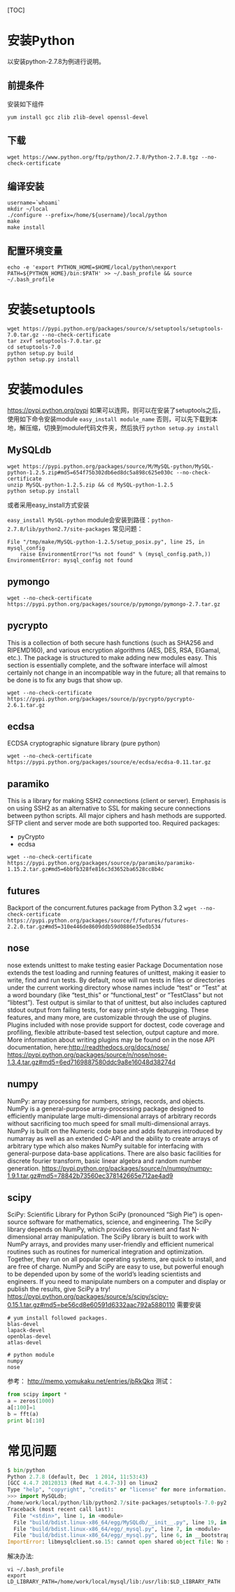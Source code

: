 [TOC]

# 安装Python
以安装python-2.7.8为例进行说明。

## 前提条件
安装如下组件
```
yum install gcc zlib zlib-devel openssl-devel
```

## 下载
`wget https://www.python.org/ftp/python/2.7.8/Python-2.7.8.tgz --no-check-certificate`

## 编译安装
```shell
username=`whoami`
mkdir ~/local
./configure --prefix=/home/${username}/local/python
make
make install
```

## 配置环境变量
```shell
echo -e 'export PYTHON_HOME=$HOME/local/python\nexport PATH=${PYTHON_HOME}/bin:$PATH' >> ~/.bash_profile && source ~/.bash_profile
```

# 安装setuptools
```
wget https://pypi.python.org/packages/source/s/setuptools/setuptools-7.0.tar.gz --no-check-certificate
tar zxvf setuptools-7.0.tar.gz
cd setuptools-7.0
python setup.py build
python setup.py install
```

# 安装modules
https://pypi.python.org/pypi
如果可以连网，则可以在安装了setuptools之后，使用如下命令安装module
`easy_install module_name`
否则，可以先下载到本地，解压缩，切换到module代码文件夹，然后执行
`python setup.py install`

## MySQLdb
```shell
wget https://pypi.python.org/packages/source/M/MySQL-python/MySQL-python-1.2.5.zip#md5=654f75b302db6ed8dc5a898c625e030c --no-check-certificate
unzip MySQL-python-1.2.5.zip && cd MySQL-python-1.2.5
python setup.py install
```
或者采用easy_install方式安装

`easy_install MySQL-python`
module会安装到路径：`python-2.7.8/lib/python2.7/site-packages`
常见问题：
```
File "/tmp/make/MySQL-python-1.2.5/setup_posix.py", line 25, in mysql_config
    raise EnvironmentError("%s not found" % (mysql_config.path,))
EnvironmentError: mysql_config not found
```

## pymongo
```shell
wget --no-check-certificate https://pypi.python.org/packages/source/p/pymongo/pymongo-2.7.tar.gz
```

## pycrypto
This is a collection of both secure hash functions (such as SHA256 and RIPEMD160), and various encryption algorithms (AES, DES, RSA, ElGamal, etc.). The package is structured to make adding new modules easy. This section is essentially complete, and the software interface will almost certainly not change in an incompatible way in the future; all that remains to be done is to fix any bugs that show up. 
```shell
wget --no-check-certificate https://pypi.python.org/packages/source/p/pycrypto/pycrypto-2.6.1.tar.gz
```

## ecdsa
ECDSA cryptographic signature library (pure python)
```shell
wget --no-check-certificate https://pypi.python.org/packages/source/e/ecdsa/ecdsa-0.11.tar.gz
```

## paramiko
This is a library for making SSH2 connections (client or server). Emphasis is on using SSH2 as an alternative to SSL for making secure connections between python scripts. All major ciphers and hash methods are supported. SFTP client and server mode are both supported too.
Required packages:

- pyCrypto
- ecdsa

```shell
wget --no-check-certificate https://pypi.python.org/packages/source/p/paramiko/paramiko-1.15.2.tar.gz#md5=6bbfb328fe816c3d3652ba6528cc8b4c
```

## futures
Backport of the concurrent.futures package from Python 3.2
`wget --no-check-certificate https://pypi.python.org/packages/source/f/futures/futures-2.2.0.tar.gz#md5=310e446de8609ddb59d0886e35edb534`

## nose
nose extends unittest to make testing easier
Package Documentation
nose extends the test loading and running features of unittest, making
it easier to write, find and run tests.
By default, nose will run tests in files or directories under the current working directory whose names include “test” or “Test” at a word boundary (like “test_this” or “functional_test” or “TestClass” but not “libtest”). Test output is similar to that of unittest, but also includes captured stdout output from failing tests, for easy print-style debugging.
These features, and many more, are customizable through the use of plugins. Plugins included with nose provide support for doctest, code coverage and profiling, flexible attribute-based test selection, output capture and more. More information about writing plugins may be found on in the nose API documentation, here:http://readthedocs.org/docs/nose/
https://pypi.python.org/packages/source/n/nose/nose-1.3.4.tar.gz#md5=6ed7169887580ddc9a8e16048d38274d

## numpy
NumPy: array processing for numbers, strings, records, and objects.
NumPy is a general-purpose array-processing package designed to efficiently manipulate large multi-dimensional arrays of arbitrary records without sacrificing too much speed for small multi-dimensional arrays. NumPy is built on the Numeric code base and adds features introduced by numarray as well as an extended C-API and the ability to create arrays of arbitrary type which also makes NumPy suitable for interfacing with general-purpose data-base applications.
There are also basic facilities for discrete fourier transform, basic linear algebra and random number generation.
https://pypi.python.org/packages/source/n/numpy/numpy-1.9.1.tar.gz#md5=78842b73560ec378142665e712ae4ad9 

## scipy
SciPy: Scientific Library for Python
SciPy (pronounced “Sigh Pie”) is open-source software for mathematics,
science, and engineering. The SciPy library depends on NumPy, which provides convenient and fast N-dimensional array manipulation. The SciPy library is built to work with NumPy arrays, and provides many user-friendly and efficient numerical routines such as routines for numerical integration and optimization. Together, they run on all popular operating systems, are quick to install, and are free of charge. NumPy and SciPy are easy to use, but powerful enough to be depended upon by some of the world’s leading scientists and engineers. If you need to manipulate numbers on a computer and display or publish the results, give SciPy a try!
https://pypi.python.org/packages/source/s/scipy/scipy-0.15.1.tar.gz#md5=be56cd8e60591d6332aac792a5880110 
需要安装
```shell
# yum install followed packages.
blas-devel
lapack-devel
openblas-devel
atlas-devel

# python module
numpy
nose
```

参考：
http://memo.yomukaku.net/entries/jbRkQkq 
测试：
```python
from scipy import *
a = zeros(1000)
a[:100]=1
b = fft(a)
print b[:10]
```

# 常见问题
```python
$ bin/python
Python 2.7.8 (default, Dec  1 2014, 11:53:43) 
[GCC 4.4.7 20120313 (Red Hat 4.4.7-3)] on linux2
Type "help", "copyright", "credits" or "license" for more information.
>>> import MySQLdb;                     
/home/work/local/python/lib/python2.7/site-packages/setuptools-7.0-py2.7.egg/pkg_resources.py:1045: UserWarning: /home/work/.python-eggs is writable by group/others and vulnerable to attack when used with get_resource_filename. Consider a more secure location (set with .set_extraction_path or the PYTHON_EGG_CACHE environment variable).
Traceback (most recent call last):
  File "<stdin>", line 1, in <module>
  File "build/bdist.linux-x86_64/egg/MySQLdb/__init__.py", line 19, in <module>
  File "build/bdist.linux-x86_64/egg/_mysql.py", line 7, in <module>
  File "build/bdist.linux-x86_64/egg/_mysql.py", line 6, in __bootstrap__
ImportError: libmysqlclient.so.15: cannot open shared object file: No such file or directory
```

解决办法:
```shell
vi ~/.bash_profile
export LD_LIBRARY_PATH=/home/work/local/mysql/lib:/usr/lib:$LD_LIBRARY_PATH
```
